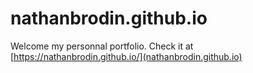 # nathanbrodin.github.io
Welcome my personnal portfolio.
Check it at [https://nathanbrodin.github.io/](nathanbrodin.github.io)
